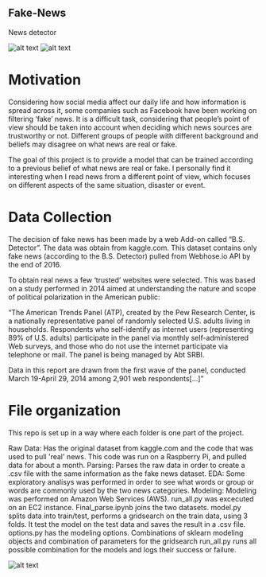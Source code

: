 ## Fake-News
News detector

![alt text](https://raw.githubusercontent.com/rickyca/Fake-News/blob/master/images/tfidf_fake_12gram.png)
![alt text](https://raw.githubusercontent.com/rickyca/Fake-News/blob/master/images/tfidf_real_12.png)

# Motivation 

Considering how social media affect our daily life and how information is spread across it, some companies such as Facebook have been working on filtering ‘fake’ news. It is a difficult task, considering that people’s point of view should be taken into account when deciding which news sources are trustworthy or not. Different groups of people with different background and beliefs may disagree on what news are real or fake.

The goal of this project is to provide a model that can be trained according to a previous belief of what news are real or fake. I personally find it interesting when I read news from a different point of view, which focuses on different aspects of the same situation, disaster or event. 

# Data Collection 

The decision of fake news has been made by a web Add-on called “B.S. Detector”. The data was obtain from kaggle.com. This dataset contains only fake news (according to the B.S. Detector) pulled from Webhose.io API by the end of 2016.

To obtain real news a few ‘trusted’ websites were selected. This was based on a study performed in 2014 aimed at understanding the nature and scope of political polarization in the American public:

“The American Trends Panel (ATP), created by the Pew Research Center, is a nationally representative panel of randomly selected U.S. adults living in households. Respondents who self-identify as internet users (representing 89% of U.S. adults) participate in the panel via monthly self-administered Web surveys, and those who do not use the internet participate via telephone or mail. The panel is being managed by Abt SRBI.

Data in this report are drawn from the first wave of the panel, conducted March 19-April 29, 2014 among 2,901 web respondents[...]”

# File organization

This repo is set up in a way where each folder is one part of the project. 

Raw Data: Has the original dataset from kaggle.com and the code that was used to pull 'real' news. This code was run on a Raspberry Pi, and pulled data for about a month.
Parsing: Parses the raw data in order to create a .csv file with the same information as the fake news dataset.
EDA: Some exploratory analisys was performed in order to see what words or group or words are commonly used by the two news categories.
Modeling: Modeling was performed on Amazon Web Services (AWS). run_all.py was excecuted on an EC2 instance.
          Final_parse.ipynb joins the two datasets. 
          model.py splits data into train/test, performs a gridsearch on the train data, using 3 folds. It test the model on the test data and saves the result in a .csv file.
          options.py has the modeling options. Combinations of sklearn modeling objects and combination of parameters for the gridsearch
          run_all.py runs all possible combination for the models and logs their success or failure.

![alt text](https://raw.githubusercontent.com/rickyca/Fake-News/blob/master/images/model.png)

